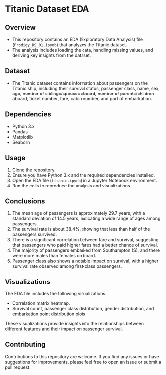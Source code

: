 # Titanic Dataset EDA

## Overview
- This repository contains an EDA (Exploratory Data Analysis) file (`Prodigy_DS_01.ipynb`) that analyzes the Titanic dataset.
- The analysis includes loading the data, handling missing values, and deriving key insights from the dataset.

## Dataset
- The Titanic dataset contains information about passengers on the Titanic ship, including their survival status, passenger class, name, sex, age, number of siblings/spouses aboard, number of parents/children aboard, ticket number, fare, cabin number, and port of embarkation.

## Dependencies
- Python 3.x
- Pandas
- Matplotlib
- Seaborn

## Usage
1. Clone the repository.
2. Ensure you have Python 3.x and the required dependencies installed.
3. Open the EDA file (`titanic.ipynb`) in a Jupyter Notebook environment.
4. Run the cells to reproduce the analysis and visualizations.

## Conclusions
1. The mean age of passengers is approximately 29.7 years, with a standard deviation of 14.5 years, indicating a wide range of ages among passengers.
2. The survival rate is about 38.4%, showing that less than half of the passengers survived.
3. There is a significant correlation between fare and survival, suggesting that passengers who paid higher fares had a better chance of survival.
4. The majority of passengers embarked from Southampton (S), and there were more males than females on board.
5. Passenger class also shows a notable impact on survival, with a higher survival rate observed among first-class passengers.

## Visualizations
The EDA file includes the following visualizations:
- Correlation matrix heatmap.
- Survival count, passenger class distribution, gender distribution, and embarkation point distribution plots

These visualizations provide insights into the relationships between different features and their impact on passenger survival.

## Contributing
Contributions to this repository are welcome. If you find any issues or have suggestions for improvements, please feel free to open an issue or submit a pull request.
